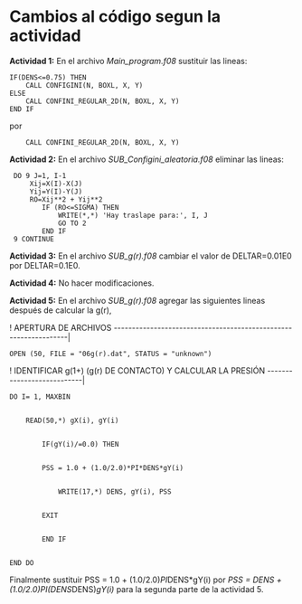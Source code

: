 # Cambios al código segun la actividad

**Actividad 1:** En el archivo *Main_program.f08* sustituir las lineas:


    IF(DENS<=0.75) THEN
        CALL CONFIGINI(N, BOXL, X, Y)
    ELSE
        CALL CONFINI_REGULAR_2D(N, BOXL, X, Y)
    END IF
    
    
por


        CALL CONFINI_REGULAR_2D(N, BOXL, X, Y)
        

**Actividad 2:** En el archivo *SUB_Configini_aleatoria.f08* eliminar las lineas:


     DO 9 J=1, I-1
         Xij=X(I)-X(J)
         Yij=Y(I)-Y(J)
         RO=Xij**2 + Yij**2 
            IF (RO<=SIGMA) THEN
                WRITE(*,*) 'Hay traslape para:', I, J
                GO TO 2
            END IF
     9 CONTINUE


**Actividad 3:** En el archivo *SUB_g(r).f08* cambiar el valor de DELTAR=0.01E0 por DELTAR=0.1E0. 


**Actividad 4:** No hacer modificaciones. 


**Actividad 5:** En el archivo *SUB_g(r).f08* agregar las siguientes lineas después de calcular la g(r),


! APERTURA DE ARCHIVOS -----------------------------------------------------------------|


    OPEN (50, FILE = "06g(r).dat", STATUS = "unknown")


! IDENTIFICAR g(1+) (g(r) DE CONTACTO) Y CALCULAR LA PRESIÓN ---------------------------|


    DO I= 1, MAXBIN
    
    
        READ(50,*) gX(i), gY(i)
        
        
            IF(gY(i)/=0.0) THEN 
            
            
            PSS = 1.0 + (1.0/2.0)*PI*DENS*gY(i)
            
            
                WRITE(17,*) DENS, gY(i), PSS
                
                
            EXIT
            
            
            END IF
            
            
    END DO


Finalmente sustituir PSS = 1.0 + (1.0/2.0)*PI*DENS*gY(i) por *PSS = DENS + (1.0/2.0)*PI*(DENS*DENS)*gY(i)* para la segunda parte de la actividad 5.

